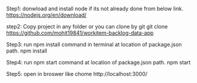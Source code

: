 Step1: donwload and install node if its not already done from below link.
https://nodejs.org/en/download/

step2: Copy project in any folder or you can clone by git
git clone https://github.com/mohit19841/workitem-backlog-data-app

Step3: run npm install command  in terminal at location of package.json path.
npm install

Step4: run npm start command at location of package.json path.
npm start

Step5: open in broswer like chome
http://localhost:3000/
